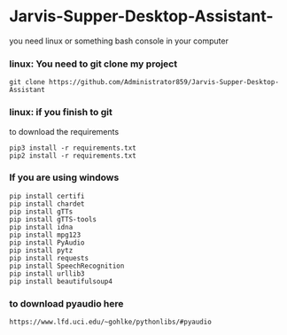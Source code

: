 # Jarvis-Supper-Desktop-Assistant-
you need linux or something bash console in your computer

### linux: You need to git clone my project ###
```
git clone https://github.com/Administrator859/Jarvis-Supper-Desktop-Assistant
```
### linux: if you finish to git ###
to download the requirements
```
pip3 install -r requirements.txt
pip2 install -r requirements.txt
```
### If you are using windows ###
```
pip install certifi
pip install chardet
pip install gTTs
pip install gTTS-tools
pip install idna
pip install mpg123
pip install PyAudio
pip install pytz
pip install requests
pip install SpeechRecognition
pip install urllib3
pip install beautifulsoup4
```
### to download pyaudio here ###
```
https://www.lfd.uci.edu/~gohlke/pythonlibs/#pyaudio
```
